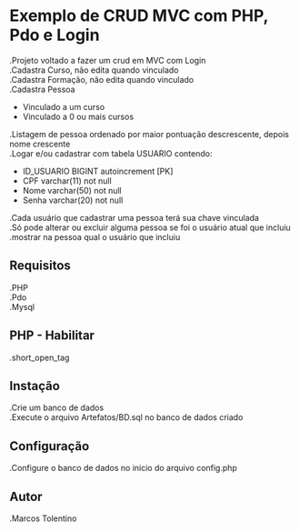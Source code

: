 # Exemplo de CRUD MVC com PHP, Pdo e Login

.Projeto voltado a fazer um crud em MVC com Login  
.Cadastra Curso, não edita quando vinculado  
.Cadastra Formação, não edita quando vinculado  
.Cadastra Pessoa  
 - Vinculado a um curso 
 - Vinculado a 0 ou mais cursos  

.Listagem de pessoa ordenado por maior pontuação descrescente, depois nome crescente  
.Logar e/ou cadastrar com tabela USUARIO contendo:  
 - ID_USUARIO BIGINT autoincrement [PK]
 - CPF varchar(11) not null
 - Nome varchar(50) not null  
 - Senha  varchar(20) not null   
  
.Cada usuário que cadastrar uma pessoa terá sua chave vinculada  
.Só pode alterar ou excluir alguma pessoa se foi o usuário atual que incluiu  
.mostrar na pessoa qual o usuário que incluiu  
  
## Requisitos  
  
.PHP  
.Pdo  
.Mysql  

## PHP - Habilitar

.short_open_tag

## Instação

.Crie um banco de dados  
.Execute o arquivo Artefatos/BD.sql no banco de dados criado

## Configuração

.Configure o banco de dados no inicio do arquivo config.php

## Autor

.Marcos Tolentino
